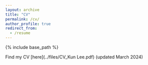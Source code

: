 ```yaml
---
layout: archive
title: "CV"
permalink: /cv/
author_profile: true
redirect_from:
  - /resume
---
```


{% include base_path %}

Find my CV [here](../files/CV_Kun Lee.pdf) (updated March 2024)
